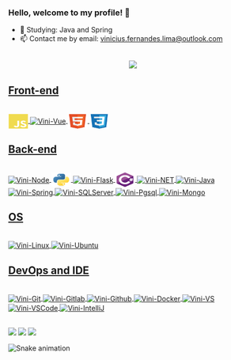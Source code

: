 ### Hello, welcome to my profile! 👋

- 🌱 Studying: Java and Spring
- 📫 Contact me by email: vinicius.fernandes.lima@outlook.com

##

<div align="center">
   <a href="https://github.com/ViniFL">
   <img height: "180em" src="https://github-readme-stats.vercel.app/api?username=ViniFL&show_icons=true&theme=tokyonight&include_all_comits=true&count_private=true"/>
</div>

## Front-end

<div style="display: inline_block"><br>
  <img align="center" alt="Vini-Js" height="30" width="40" src="https://raw.githubusercontent.com/devicons/devicon/master/icons/javascript/javascript-plain.svg">
  <img align="center" alt="Vini-Vue" height="30" width="40" src="https://cdn.jsdelivr.net/gh/devicons/devicon/icons/vuejs/vuejs-original.svg">
  <img align="center" alt="Vini-HTML" height="30" width="40" src="https://raw.githubusercontent.com/devicons/devicon/master/icons/html5/html5-original.svg">
  <img align="center" alt="Vini-CSS" height="30" width="40" src="https://raw.githubusercontent.com/devicons/devicon/master/icons/css3/css3-original.svg">
  </div>
  
  ## Back-end
  
  <div style="display: inline_block"><br>
  <img align="center" alt="Vini-Node" height="30" width="40" src="https://cdn.jsdelivr.net/gh/devicons/devicon/icons/nodejs/nodejs-original.svg"> 
  <img align="center" alt="Vini-Python" height="30" width="40" src="https://raw.githubusercontent.com/devicons/devicon/master/icons/python/python-original.svg">
  <img align="center" alt="Vini-Flask" height="30 width="40" src="https://cdn.jsdelivr.net/gh/devicons/devicon/icons/flask/flask-original.svg">
  <img align="center" alt="Vini-Csharp" height="30" width="40" src="https://raw.githubusercontent.com/devicons/devicon/master/icons/csharp/csharp-original.svg">
  <img align="center" alt="Vini-NET" height="30" width="40" src="https://cdn.jsdelivr.net/gh/devicons/devicon/icons/dotnetcore/dotnetcore-original.svg">
  <img align="center" alt="Vini-Java" height="30" width="40" src="https://cdn.jsdelivr.net/gh/devicons/devicon/icons/java/java-original-wordmark.svg">
  <img align="center" alt="Vini-Spring" height="30" width="40" src="https://cdn.jsdelivr.net/gh/devicons/devicon/icons/spring/spring-original-wordmark.svg" />           <img align="center" alt="Vini-SQLServer" height="30" width="40" src="https://cdn.jsdelivr.net/gh/devicons/devicon/icons/microsoftsqlserver/microsoftsqlserver-plain-wordmark.svg">                                               
  <img align="center" alt="Vini-Pgsql" height="30" width="40" src="https://cdn.jsdelivr.net/gh/devicons/devicon/icons/postgresql/postgresql-original-wordmark.svg">       <img align="center" alt="Vini-Mongo" height="30" width="40" src="https://cdn.jsdelivr.net/gh/devicons/devicon/icons/mongodb/mongodb-original.svg">
  </div>
  
  ## OS 
  
  <div style="display: inline_block"><br>
  <img align="center" alt="Vini-Linux" height="30" width="40" src="https://cdn.jsdelivr.net/gh/devicons/devicon/icons/linux/linux-original.svg">
  <img align="center" alt="Vini-Ubuntu" height="30" width="40" src="https://cdn.jsdelivr.net/gh/devicons/devicon/icons/ubuntu/ubuntu-plain-wordmark.svg">
  </div>

## DevOps and IDE 

  <div style="display: inline_block"><br>
  <img align="center" alt="Vini-Git" height="30" width="40" src="https://cdn.jsdelivr.net/gh/devicons/devicon/icons/git/git-original.svg">
  <img align="center" alt="Vini-Gitlab" height="30" width="40" src="https://cdn.jsdelivr.net/gh/devicons/devicon/icons/gitlab/gitlab-original.svg">
  <img align="center" alt="Vini-Github" height="30" width="40" src="https://cdn.jsdelivr.net/gh/devicons/devicon/icons/github/github-original-wordmark.svg">
  <img align="center" alt="Vini-Docker" height="30" width="40" src="https://cdn.jsdelivr.net/gh/devicons/devicon/icons/docker/docker-original.svg" />
  <img align="center" alt="Vini-VS" height="30" width="40" src="https://cdn.jsdelivr.net/gh/devicons/devicon/icons/visualstudio/visualstudio-plain.svg">
  <img align="center" alt="Vini-VSCode" height="30" width="40" src="https://cdn.jsdelivr.net/gh/devicons/devicon/icons/vscode/vscode-original.svg">
  <img align="center" alt="Vini-IntelliJ" height="30" width="40" src="https://cdn.jsdelivr.net/gh/devicons/devicon/icons/intellij/intellij-original.svg">
  </div>
  
<br>

   <a href="https://www.linkedin.com/in/vinicius-fernandes-de-lima-767828218/" target="_blank"><img src="https://img.shields.io/badge/LinkedIn-0077B5?style=for-the-badge&logo=linkedin&logoColor=white" target="_blank"></a>
   <a href="mailto:vihnny.fernandes@gmail.com"> <img src="https://img.shields.io/badge/Gmail-D14836?style=for-the-badge&logo=gmail&logoColor=white" target="_blank"></a>
   <a href="https://gitlab.com/ViniFernandesL" target="_blank"><img src="https://img.shields.io/badge/GitLab-330F63?style=for-the-badge&logo=gitlab&logoColor=white"  target="_blank"></a>

   ![Snake animation](https://github.com/ViniFL/ViniFL/blob/output/github-contribution-grid-snake.svg)
  
</div>
